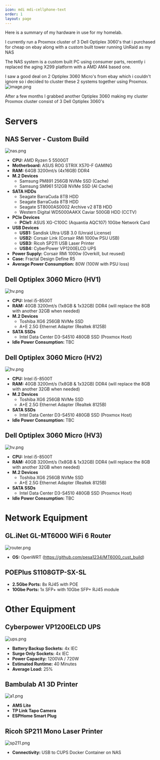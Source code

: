 ```yaml
---
icon: mdi mdi-cellphone-text
order: 1
layout: page
---
```


Here is a summary of my hardware in use for my homelab.

I currently run a Proxmox cluster of 3 Dell Optiplex 3060's that i purchased for cheap on ebay along with a custom built tower running UnRaid as my NAS

The NAS system is a custom built PC using consumer parts, recently i replaced the aging X299 platform with a AMD AM4 based one.

I saw a good deal on 2 Optiplex 3060 Micro's from ebay which i couldn't ignore so i decided to cluster these 2 systems together using Proxmox. 
![image.png](/assets/img/old/image.png)

After a few months I grabbed another Optiplex 3060 making my cluster Proxmox cluster consist of 3 Dell Optiplex 3060's

# Servers

## NAS Server - Custom Build
![nas.png](/assets/img/old/nas.png)
-   **CPU:** AMD Ryzen 5 5500GT
-   **Motherboard:** ASUS ROG STRIX X570-F GAMING
-   **RAM:** 64GB 3200mt/s (4x16GB) DDR4
-   **M.2 Devices**
    -   Samsung PM891 256GB NVMe SSD (Cache)
    -   Samsung SM961 512GB NVMe SSD (AI Cache)
-   **SATA HDDs**
    -   Seagate BarraCuda 8TB HDD
    -   Seagate BarraCuda 8TB HDD
    -   Seagate ST8000AS0002 Archive v2 8TB HDD
    -   Western Digital WD5000AAKX Caviar 500GB HDD (CCTV)
-   **PCIe Devices**
    -   **PCIe1:** ASUS XG-C100C (Aquantia AQC107) 10Gbe Network Card
-   **USB Devices**
    -   **USB1:** Sandisk Ultra USB 3.0 (Unraid License)
    -   **USB2:** Corsair Link (Corsair RMi 1000w PSU USB)
    -   **USB3:** Ricoh SP211 USB Laser Printer
    -   **USB4:** CyberPower VP1200ELCD UPS
-   **Power Supply:** Corsair RMi 1000w (Overkill, but reused)
-   **Case:** Fractal Design Define R5
-   **Average Power Consumption:** 80W (100W with PSU loss)

## Dell Optiplex 3060 Micro (HV1)
![hv.png](/assets/img/old/hv.png)
-   **CPU:** Intel i5-8500T
-   **RAM:** 40GB 3200mt/s (1x8GB & 1x32GB) DDR4 (will replace the 8GB with another 32GB when needed)
-   **M.2 Devices**
    -   Toshiba XG6 256GB NVMe SSD
    -   A+E 2.5G Ethernet Adapter (Realtek 8125B)
-   **SATA SSDs**
    -   Intel Data Center D3-S4510 480GB SSD (Proxmox Host)
-   **Idle Power Consumption:** TBC

## Dell Optiplex 3060 Micro (HV2)
![hv.png](/assets/img/old/hv.png)
-   **CPU:** Intel i5-8500T
-   **RAM:** 40GB 3200mt/s (1x8GB & 1x32GB) DDR4 (will replace the 8GB with another 32GB when needed)
-   **M.2 Devices**
    -   Toshiba XG6 256GB NVMe SSD
    -   A+E 2.5G Ethernet Adapter (Realtek 8125B)
-   **SATA SSDs**
    -   Intel Data Center D3-S4510 480GB SSD (Proxmox Host)
-   **Idle Power Consumption:** TBC

## Dell Optiplex 3060 Micro (HV3)
![hv.png](/assets/img/old/hv.png)
-   **CPU:** Intel i5-8500T
-   **RAM:** 40GB 3200mt/s (1x8GB & 1x32GB) DDR4 (will replace the 8GB with another 32GB when needed)
-   **M.2 Devices**
    -   Toshiba XG6 256GB NVMe SSD
    -   A+E 2.5G Ethernet Adapter (Realtek 8125B)
-   **SATA SSDs**
    -   Intel Data Center D3-S4510 480GB SSD (Proxmox Host)
-   **Idle Power Consumption:** TBC

# Network Equipment
## GL.iNet GL-MT6000 WiFi 6 Router
![router.png](/assets/img/old/router.png)
-   **OS:** OpenWRT (https://github.com/pesa1234/MT6000_cust_build)

## POEPlus S1108GTP-SX-SL
-   **2.5Gbe Ports:** 8x RJ45 with POE
-   **10Gbe Ports:** 1x SFP+ with 10Gbe SFP+ RJ45 module

# Other Equipment
## Cyberpower VP1200ELCD UPS
![ups.png](/assets/img/old/ups.png)
-   **Battery Backup Sockets:** 4x IEC
-   **Surge Only Sockets:** 4x IEC
-   **Power Capacity:** 1200VA / 720W
-   **Estimated Runtime:** 40 Minutes
-   **Average Load:** 25%

## Bambulab A1 3D Printer
![a1.png](/assets/img/old/a1.png)
-   **AMS Lite**
-   **TP Link Tapo Camera**
-   **ESPHome Smart Plug**

## Ricoh SP211 Mono Laser Printer
![sp211.png](/assets/img/old/sp211.png)
-   **Connectivity:** USB to CUPS Docker Container on NAS